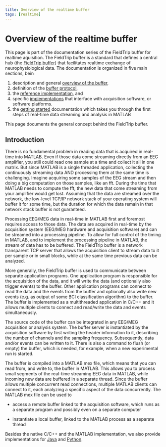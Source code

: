 ```yaml
---
title: Overview of the realtime buffer
tags: [realtime]
---
```


# Overview of the realtime buffer

This page is part of the documentation series of the FieldTrip buffer for realtime aquisition. The FieldTrip buffer is a standard that defines a central hub (the [FieldTrip buffer](/development/realtime)) that facilitates realtime exchange of neurophysiological data. The documentation is organized in five main sections, bein

1.  description and general [overview of the buffer](/development/realtime/buffer_overview),
2.  definition of the [buffer protocol](/development/realtime/buffer_protocol),
3.  the [reference implementation](/development/realtime/reference_implementation), and
4.  specific [implementations](/development/realtime/implementation) that interface with acquisition software, or software platforms.
5.  the [getting started](/getting_started/realtime) documentation which takes you through the first steps of real-time data streaming and analysis in MATLAB

This page documents the general concept behind the FieldTrip buffer.

## Introduction

There is no fundamental problem in reading data that is acquired in real-time into MATLAB. Even if those data come streaming directly from an EEG amplifier, you still could read one sample at a time and collect it all in one matrix. But since MATLAB is a single threaded application, collecting the continuously streaming data AND processing them at the same time is challenging. Imagine acquiring some samples of the EEG stream and then doing a big computation on those samples, like an fft. During the time that MATLAB needs to compute the fft, the new data that come streaming from your amplifier would get lost. Assuming that the data are streamed over the network, the low-level TCP/IP network stack of your operating system will buffer it for some time, but the duration for which the data remain in that network stack buffer is not guaranteed.

Processing EEG/MEG data in real-time in MATLAB first and foremost requires access to those data. The data are acquired in real-time by the acquisition system (EEG/MEG hardware and acquisition software) and can be streamed into a processing pipeline. To allow for full control of the timing in MATLAB, and to implement the processing pipeline in MATLAB, the stream of data has to be buffered. The FieldTrip buffer is a network transparent TCP server that allows the acquisition client to stream data to it per sample or in small blocks, while at the same time previous data can be analyzed.

More generally, the FieldTrip buffer is used to communicate between separate application programs. One application program is responsible for the acquisition of the data, and it will write the data (and optionally also trigger events) to the buffer. Other application programs can connect to read the data and the events from the buffer and optionally also write new events (e.g. as output of some BCI classification algorithm) to the buffer. The buffer is implemented as a multithreaded application in C/C++ and it allows multiple clients to connect and read/write the data and events simultaneously.

The source code of the buffer can be integrated in any EEG/MEG acquisition or analysis system. The buffer server is instantiated by the acquisition software by first writing the header information to it, describing the number of channels and the sampling frequency. Subsequently, data and/or events can be written to it. There is also a command to flush (or empty) the buffer, which is needed, for example, when a new experimental run is started.

The buffer is compiled into a MATLAB mex file, which means that you can read from, and write to, the buffer in MATLAB. This allows you to process small segments of the real-time streaming EEG data in MATLAB, while incoming new data are buffered in a separate thread. Since the buffer allows multiple concurrent read connections, multiple MATLAB clients can connect to it, each analyzing a specific aspect of the data concurrently. The MATLAB mex file can be used to

- access a remote buffer linked to the acquisition software, which runs as a separate program and possibly even on a separate computer

- instantiate a local buffer, linked to the MATLAB process as a separate thread

Besides the native C/C++ and the MATLAB implementation, we also provide implementations for [Java](/development/realtime/buffer_java) and [Python](/development/realtime/buffer_python).
